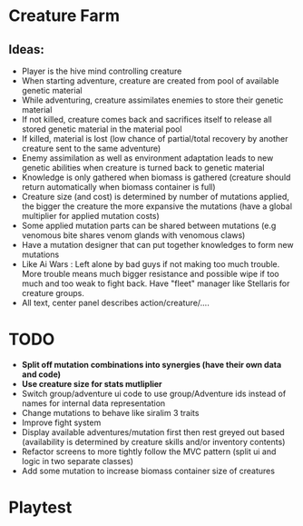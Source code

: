 # Creature Farm

## Ideas:
- Player is the hive mind controlling creature
- When starting adventure, creature are created from pool of available genetic material
- While adventuring, creature assimilates enemies to store their genetic material
- If not killed, creature comes back and sacrifices itself to release all stored genetic material in the material pool
- If killed, material is lost (low chance of partial/total recovery by another creature sent to the same adventure)
- Enemy assimilation as well as environment adaptation leads to new genetic abilities when creature is turned back to genetic material
- Knowledge is only gathered when biomass is gathered (creature should return automatically when biomass container is full)
- Creature size (and cost) is determined by number of mutations applied, the bigger the creature the more expansive the mutations (have a global multiplier for applied mutation costs)
- Some applied mutation parts can be shared between mutations (e.g venomous bite shares venom glands with venomous claws)
- Have a mutation designer that can put together knowledges to form new mutations
- Like Ai Wars : Left alone by bad guys if not making too much trouble. More trouble means much bigger resistance and possible wipe if too much and too weak to fight back.
Have "fleet" manager like Stellaris for creature groups.
- All text, center panel describes action/creature/....


# TODO
- __Split off mutation combinations into synergies (have their own data and code)__
- __Use creature size for stats mutliplier__
- Switch group/adventure ui code to use group/Adventure ids instead of names for internal data representation
- Change mutations to behave like siralim 3 traits
- Improve fight system
- Display available adventures/mutation first then rest greyed out based (availability is determined by creature skills and/or inventory contents)
- Refactor screens to more tightly follow the MVC pattern (split ui and logic in two separate classes)
- Add some mutation to increase biomass container size of creatures


# Playtest
